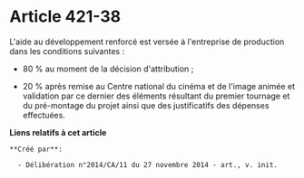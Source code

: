 # Article 421-38

L'aide au développement renforcé est versée à l'entreprise de production dans les conditions suivantes :

- 80 % au moment de la décision d'attribution ;

- 20 % après remise au Centre national du cinéma et de l'image animée et validation par ce dernier des éléments résultant du
premier tournage et du pré-montage du projet ainsi que des justificatifs des dépenses effectuées.

**Liens relatifs à cet article**

	**Créé par**:

	  - Délibération n°2014/CA/11 du 27 novembre 2014 - art., v. init.
